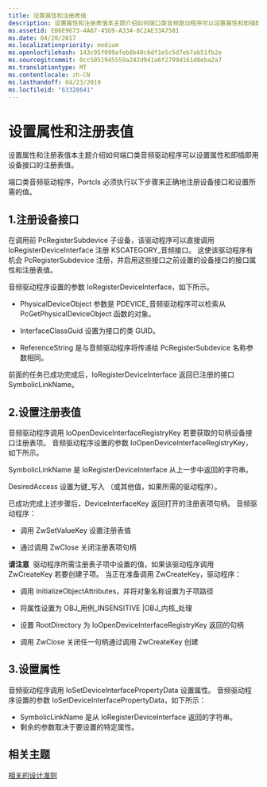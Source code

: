 ```yaml
---
title: 设置属性和注册表值
description: 设置属性和注册表值本主题介绍如何端口类音频驱动程序可以设置属性和即插即用设备接口的注册表值。
ms.assetid: EB6E9673-4A87-45D9-A334-8C2AE33A7581
ms.date: 04/20/2017
ms.localizationpriority: medium
ms.openlocfilehash: 143c95f099afeb8b40c6df1e5c5d7eb7ab51fb2e
ms.sourcegitcommit: 0cc5051945559a242d941a6f2799d161d8eba2a7
ms.translationtype: MT
ms.contentlocale: zh-CN
ms.lasthandoff: 04/23/2019
ms.locfileid: "63328641"
---
```

# <a name="setting-properties-and-registry-values"></a>设置属性和注册表值


设置属性和注册表值本主题介绍如何端口类音频驱动程序可以设置属性和即插即用设备接口的注册表值。

端口类音频驱动程序，Portcls 必须执行以下步骤来正确地注册设备接口和设置所需的值。

## <a name="span-id1registerthedeviceinterfacespanspan-id1registerthedeviceinterfacespan1-register-the-device-interface"></a><span id="1._register_the_device_interface"></span><span id="1._REGISTER_THE_DEVICE_INTERFACE"></span>1.注册设备接口


在调用前 PcRegisterSubdevice 子设备，该驱动程序可以直接调用 IoRegisterDeviceInterface 注册 KSCATEGORY\_音频接口。 这使该驱动程序有机会 PcRegisterSubdevice 注册，并启用这些接口之前设置的设备接口的接口属性和注册表值。

音频驱动程序设置的参数 IoRegisterDeviceInterface，如下所示。

-   PhysicalDeviceObject 参数是 PDEVICE\_音频驱动程序可以检索从 PcGetPhysicalDeviceObject 函数的对象。

-   InterfaceClassGuid 设置为接口的类 GUID。

-   ReferenceString 是与音频驱动程序将传递给 PcRegisterSubdevice 名称参数相同。

前面的任务已成功完成后，IoRegisterDeviceInterface 返回已注册的接口 SymbolicLinkName。

## <a name="span-id2setregistryvaluesspanspan-id2setregistryvaluesspan2-set-registry-values"></a><span id="2._set_registry_values"></span><span id="2._SET_REGISTRY_VALUES"></span>2.设置注册表值


音频驱动程序调用 IoOpenDeviceInterfaceRegistryKey 若要获取的句柄设备接口注册表项。 音频驱动程序设置的参数 IoOpenDeviceInterfaceRegistryKey，如下所示。

SymbolicLinkName 是 IoRegisterDeviceInterface 从上一步中返回的字符串。

DesiredAccess 设置为键\_写入 （或其他值，如果所需的驱动程序）。

已成功完成上述步骤后，DeviceInterfaceKey 返回打开的注册表项句柄。 音频驱动程序：

-   调用 ZwSetValueKey 设置注册表值

-   通过调用 ZwClose 关闭注册表项句柄

**请注意**  驱动程序所需注册表子项中设置的值，如果该驱动程序调用 ZwCreateKey 若要创建子项。 当正在准备调用 ZwCreateKey，驱动程序：
-   调用 InitializeObjectAttributes，并将对象名称设置为子项路径

-   将属性设置为 OBJ\_用例\_INSENSITIVE |OBJ\_内核\_处理

-   设置 RootDirectory 为 IoOpenDeviceInterfaceRegistryKey 返回的句柄

-   调用 ZwClose 关闭任一句柄通过调用 ZwCreateKey 创建

 

## <a name="span-id3setpropertiesspanspan-id3setpropertiesspan3-set-properties"></a><span id="3._set_properties"></span><span id="3._SET_PROPERTIES"></span>3.设置属性


音频驱动程序调用 IoSetDeviceInterfacePropertyData 设置属性。 音频驱动程序设置的参数 IoSetDeviceInterfacePropertyData，如下所示： 
- SymbolicLinkName 是从 IoRegisterDeviceInterface 返回的字符串。 
- 剩余的参数取决于要设置的特定属性。

## <a name="span-idrelatedtopicsspanrelated-topics"></a><span id="related_topics"></span>相关主题
[相关的设计准则](related-design-guidelines.md)  




